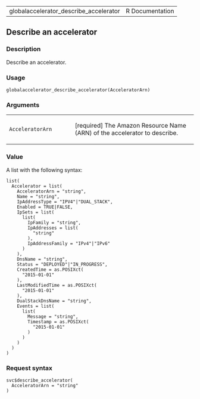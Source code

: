 <table style="width: 100%;">
<tbody>
<tr class="odd">
<td>globalaccelerator_describe_accelerator</td>
<td style="text-align: right;">R Documentation</td>
</tr>
</tbody>
</table>

## Describe an accelerator

### Description

Describe an accelerator.

### Usage

    globalaccelerator_describe_accelerator(AcceleratorArn)

### Arguments

<table>
<colgroup>
<col style="width: 35%" />
<col style="width: 65%" />
</colgroup>
<tbody>
<tr class="odd">
<td><code
id="globalaccelerator_describe_accelerator_:_AcceleratorArn">AcceleratorArn</code></td>
<td><p>[required] The Amazon Resource Name (ARN) of the accelerator to
describe.</p></td>
</tr>
</tbody>
</table>

### Value

A list with the following syntax:

    list(
      Accelerator = list(
        AcceleratorArn = "string",
        Name = "string",
        IpAddressType = "IPV4"|"DUAL_STACK",
        Enabled = TRUE|FALSE,
        IpSets = list(
          list(
            IpFamily = "string",
            IpAddresses = list(
              "string"
            ),
            IpAddressFamily = "IPv4"|"IPv6"
          )
        ),
        DnsName = "string",
        Status = "DEPLOYED"|"IN_PROGRESS",
        CreatedTime = as.POSIXct(
          "2015-01-01"
        ),
        LastModifiedTime = as.POSIXct(
          "2015-01-01"
        ),
        DualStackDnsName = "string",
        Events = list(
          list(
            Message = "string",
            Timestamp = as.POSIXct(
              "2015-01-01"
            )
          )
        )
      )
    )

### Request syntax

    svc$describe_accelerator(
      AcceleratorArn = "string"
    )
